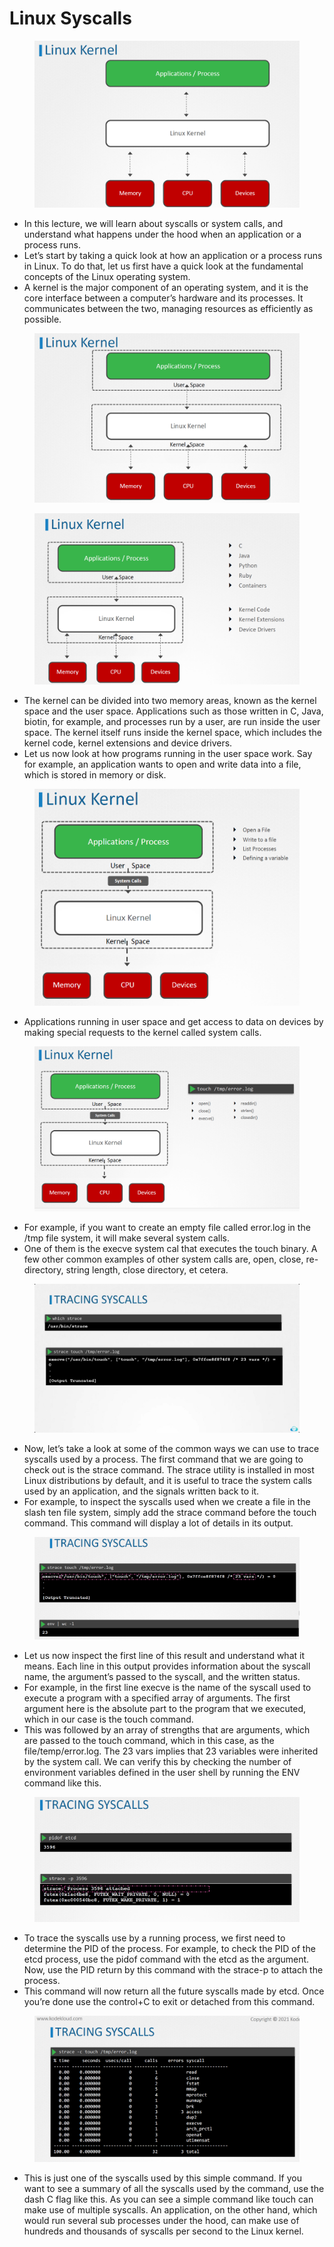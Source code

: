 # Linux Syscalls

<figure><img src="../.gitbook/assets/image (45).png" alt=""><figcaption></figcaption></figure>

* In this lecture, we will learn about syscalls or system calls, and understand what happens under the hood when an application or a process runs.&#x20;
* Let’s start by taking a quick look at how an application or a process runs in Linux. To do that, let us first have a quick look at the fundamental concepts of the Linux operating system.
* &#x20;A kernel is the major component of an operating system, and it is the core interface between a computer’s hardware and its processes. It communicates between the two, managing resources as efficiently as possible.

<figure><img src="../.gitbook/assets/image (1) (1) (1) (1) (1) (1) (1) (1).png" alt=""><figcaption></figcaption></figure>

<figure><img src="../.gitbook/assets/image (2) (1) (1) (1) (1) (1).png" alt=""><figcaption></figcaption></figure>

* The kernel can be divided into two memory areas, known as the kernel space and the user space. Applications such as those written in C, Java, biotin, for example, and processes run by a user, are run inside the user space. The kernel itself runs inside the kernel space, which includes the kernel code, kernel extensions and device drivers.
* Let us now look at how programs running in the user space work. Say for example, an application wants to open and write data into a file, which is stored in memory or disk.

<figure><img src="../.gitbook/assets/image (3) (1) (1) (1) (1) (1).png" alt=""><figcaption></figcaption></figure>

* Applications running in user space and get access to data on devices by making special requests to the kernel called system calls.

<figure><img src="../.gitbook/assets/image (4) (1) (1) (1) (1) (1).png" alt=""><figcaption></figcaption></figure>

* For example, if you want to create an empty file called error.log in the /tmp file system, it will make several system calls.
* One of them is the execve system cal that executes the touch binary. A few other common examples of other system calls are, open, close, re-directory, string length, close directory, et cetera.

<figure><img src="../.gitbook/assets/image (5) (1) (1) (1) (1) (1).png" alt=""><figcaption></figcaption></figure>

* Now, let’s take a look at some of the common ways we can use to trace syscalls used by a process. The first command that we are going to check out is the strace command. The strace utility is installed in most Linux distributions by default, and it is useful to trace the system calls used by an application, and the signals written back to it.&#x20;
* For example, to inspect the syscalls used when we create a file in the slash ten file system, simply add the strace command before the touch command. This command will display a lot of details in its output.

<figure><img src="../.gitbook/assets/image (6) (1) (1) (1) (1) (1).png" alt=""><figcaption></figcaption></figure>

* Let us now inspect the first line of this result and understand what it means. Each line in this output provides information about the syscall name, the argument’s passed to the syscall, and the written status.&#x20;
* For example, in the first line execve is the name of the syscall used to execute a program with a specified array of arguments. The first argument here is the absolute part to the program that we executed, which in our case is the touch command.
* &#x20;This was followed by an array of strengths that are arguments, which are passed to the touch command, which in this case, as the file/temp/error.log. The 23 vars implies that 23 variables were inherited by the system call. We can verify this by checking the number of environment variables defined in the user shell by running the ENV command like this.

<figure><img src="../.gitbook/assets/image (7) (1) (1) (1) (1).png" alt=""><figcaption></figcaption></figure>

* To trace the syscalls use by a running process, we first need to determine the PID of the process. For example, to check the PID of the etcd process, use the pidof command with the etcd as the argument. Now, use the PID return by this command with the strace-p to attach the process.
* This command will now return all the future syscalls made by etcd. Once you’re done use the control+C to exit or detached from this command.

<figure><img src="../.gitbook/assets/image (8) (1) (1) (1).png" alt=""><figcaption></figcaption></figure>

* This is just one of the syscalls used by this simple command. If you want to see a summary of all the syscalls used by the command, use the dash C flag like this. As you can see a simple command like touch can make use of multiple syscalls. An application, on the other hand, which would run several sub processes under the hood, can make use of hundreds and thousands of syscalls per second to the Linux kernel.

